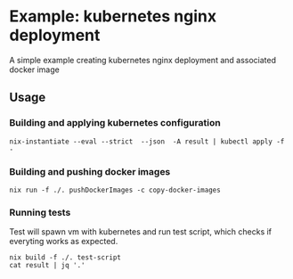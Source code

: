 # Example: kubernetes nginx deployment

A simple example creating kubernetes nginx deployment and associated docker
image

## Usage

### Building and applying kubernetes configuration

```
nix-instantiate --eval --strict  --json  -A result | kubectl apply -f -
```

### Building and pushing docker images

```
nix run -f ./. pushDockerImages -c copy-docker-images
```

### Running tests

Test will spawn vm with kubernetes and run test script, which checks if everyting
works as expected.

```
nix build -f ./. test-script
cat result | jq '.'
```
